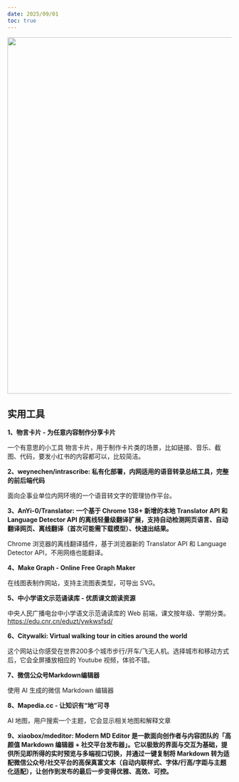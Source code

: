```yaml
---
date: 2025/09/01
toc: true
---
```


<img src="https://opengraph.githubassets.com/494ea78139ec85b4c295aa9ff8685486834cdcf3f0ef1ad0276877956b310918/xiaobox/mdeditor" width="800" />

## 实用工具
**1、物言卡片 - 为任意内容制作分享卡片**

一个有意思的小工具 物言卡片，用于制作卡片类的场景，比如链接、音乐、截图、代码，要发小红书的内容都可以，比较简洁。



**2、weynechen/intrascribe: 私有化部署，内网适用的语音转录总结工具，完整的前后端代码**

面向企事业单位内网环境的一个语音转文字的管理协作平台。



**3、AnYi-0/Translator: 一个基于 Chrome 138+ 新增的本地 Translator API 和 Language Detector API 的离线轻量级翻译扩展，支持自动检测网页语言、自动翻译网页、离线翻译（首次可能需下载模型）、快速出结果。**

Chrome 浏览器的离线翻译插件，基于浏览器新的 Translator API 和 Language Detector API，不用网络也能翻译。



**4、Make Graph - Online Free Graph Maker**

在线图表制作网站，支持主流图表类型，可导出 SVG。



**5、中小学语文示范诵读库 - 优质课文朗读资源**

中央人民广播电台中小学语文示范诵读库的 Web 前端，课文按年级、学期分类。<https://edu.cnr.cn/eduzt/ywkwsfsd/>



**6、Citywalki: Virtual walking tour in cities around the world**

这个网站让你感受在世界200多个城市步行/开车/飞无人机。选择城市和移动方式后，它会全屏播放相应的 Youtube 视频，体验不错。



**7、微信公众号Markdown编辑器**

使用 AI 生成的微信 Markdown 编辑器



**8、Mapedia.cc - 让知识有“地”可寻**

AI 地图，用户搜索一个主题，它会显示相关地图和解释文章



**9、xiaobox/mdeditor: Modern MD Editor 是一款面向创作者与内容团队的「高颜值 Markdown 编辑器 + 社交平台发布器」。它以极致的界面与交互为基础，提供所见即所得的实时预览与多端视口切换，并通过一键复制将 Markdown 转为适配微信公众号/社交平台的高保真富文本（自动内联样式、字体/行高/字距与主题化适配），让创作到发布的最后一步变得优雅、高效、可控。**





